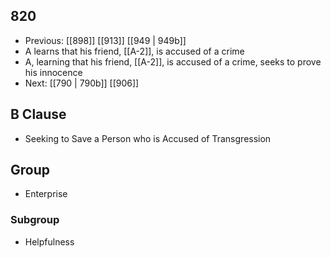 ## 820
- Previous: [[898]] [[913]] [[949 | 949b]] 
- A learns that his friend, [[A-2]], is accused of a crime
- A, learning that his friend, [[A-2]], is accused of a crime, seeks to prove his innocence
- Next: [[790 | 790b]] [[906]] 

## B Clause
- Seeking to Save a Person who is Accused of Transgression

## Group
- Enterprise

### Subgroup
- Helpfulness

